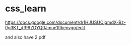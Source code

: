# css_learn

https://docs.google.com/document/d/1HJUSUOigmdX-Bz-0g3KT_df99ZDYQ0Jmue1flbenvgo/edit

and also have 2 pdf
